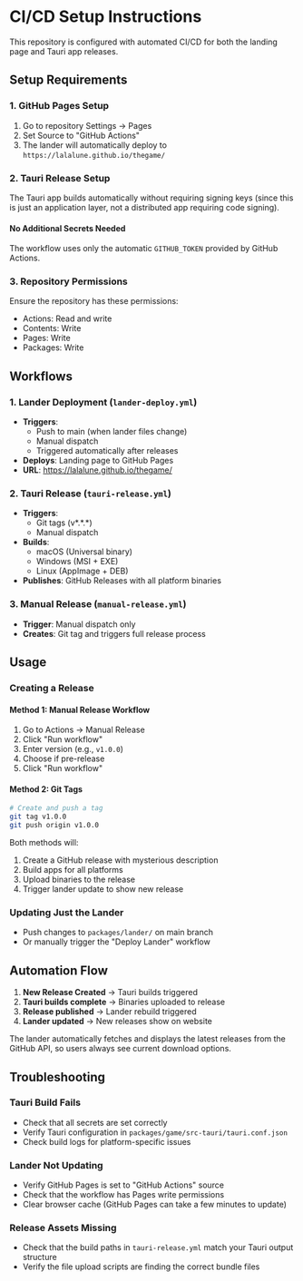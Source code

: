 # CI/CD Setup Instructions

This repository is configured with automated CI/CD for both the landing page and Tauri app releases.

## Setup Requirements

### 1. GitHub Pages Setup

1. Go to repository Settings → Pages
2. Set Source to "GitHub Actions"
3. The lander will automatically deploy to `https://lalalune.github.io/thegame/`

### 2. Tauri Release Setup

The Tauri app builds automatically without requiring signing keys (since this is just an application layer, not a distributed app requiring code signing).

#### No Additional Secrets Needed

The workflow uses only the automatic `GITHUB_TOKEN` provided by GitHub Actions.

### 3. Repository Permissions

Ensure the repository has these permissions:

- Actions: Read and write
- Contents: Write
- Pages: Write
- Packages: Write

## Workflows

### 1. Lander Deployment (`lander-deploy.yml`)

- **Triggers**:
  - Push to main (when lander files change)
  - Manual dispatch
  - Triggered automatically after releases
- **Deploys**: Landing page to GitHub Pages
- **URL**: https://lalalune.github.io/thegame/

### 2. Tauri Release (`tauri-release.yml`)

- **Triggers**:
  - Git tags (v*.*.\*)
  - Manual dispatch
- **Builds**:
  - macOS (Universal binary)
  - Windows (MSI + EXE)
  - Linux (AppImage + DEB)
- **Publishes**: GitHub Releases with all platform binaries

### 3. Manual Release (`manual-release.yml`)

- **Trigger**: Manual dispatch only
- **Creates**: Git tag and triggers full release process

## Usage

### Creating a Release

#### Method 1: Manual Release Workflow

1. Go to Actions → Manual Release
2. Click "Run workflow"
3. Enter version (e.g., `v1.0.0`)
4. Choose if pre-release
5. Click "Run workflow"

#### Method 2: Git Tags

```bash
# Create and push a tag
git tag v1.0.0
git push origin v1.0.0
```

Both methods will:

1. Create a GitHub release with mysterious description
2. Build apps for all platforms
3. Upload binaries to the release
4. Trigger lander update to show new release

### Updating Just the Lander

- Push changes to `packages/lander/` on main branch
- Or manually trigger the "Deploy Lander" workflow

## Automation Flow

1. **New Release Created** → Tauri builds triggered
2. **Tauri builds complete** → Binaries uploaded to release
3. **Release published** → Lander rebuild triggered
4. **Lander updated** → New releases show on website

The lander automatically fetches and displays the latest releases from the GitHub API, so users always see current download options.

## Troubleshooting

### Tauri Build Fails

- Check that all secrets are set correctly
- Verify Tauri configuration in `packages/game/src-tauri/tauri.conf.json`
- Check build logs for platform-specific issues

### Lander Not Updating

- Verify GitHub Pages is set to "GitHub Actions" source
- Check that the workflow has Pages write permissions
- Clear browser cache (GitHub Pages can take a few minutes to update)

### Release Assets Missing

- Check that the build paths in `tauri-release.yml` match your Tauri output structure
- Verify the file upload scripts are finding the correct bundle files
